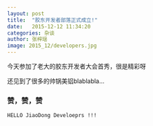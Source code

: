 ```yaml
---
layout: post
title:  "胶东开发者部落正式成立!"
date:   2015-12-12 11:34:20
categories: 杂谈
author: 张梓瑶
image: 2015_12/developers.jpg
---
```


今天参加了老大的胶东开发者大会首秀，很是精彩呀

还见到了很多的帅锅美铝blablabla...

### 赞，赞，赞

```
HELLO JiaoDong Develoeprs !!!
```
